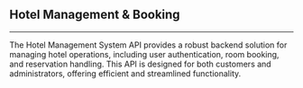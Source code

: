 ## Hotel Management & Booking
<hr>
The Hotel Management System API provides a robust backend solution for managing hotel operations, including user authentication, room booking, and reservation handling. This API is designed for both customers and administrators, offering efficient and streamlined functionality.
